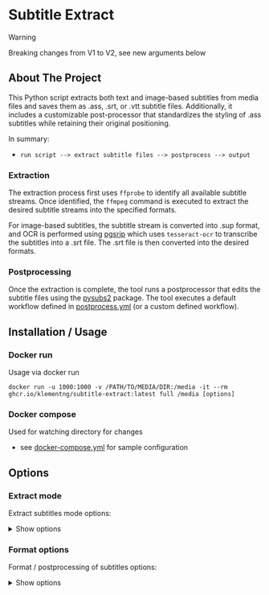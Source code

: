 
<a name="readme-top"></a>

# Subtitle Extract

> [!WARNING]  
> Breaking changes from V1 to V2, see new arguments below 

## About The Project

This Python script extracts both text and image-based subtitles from media files and saves them as .ass, .srt, or .vtt subtitle files. Additionally, it includes a customizable post-processor that standardizes the styling of .ass subtitles while retaining their original positioning.

In summary:
- `run script --> extract subtitle files --> postprocess --> output`

### Extraction

The extraction process first uses `ffprobe` to identify all available subtitle streams. Once identified, the `ffmpeg` command is executed to extract the desired subtitle streams into the specified formats.

For image-based subtitles, the subtitle stream is converted into .sup format, and OCR is performed using [pgsrip](https://pypi.org/project/pgsrip/) which uses `tesseract-ocr` to transcribe the subtitles into a .srt file. The .srt file is then converted into the desired formats.

### Postprocessing

Once the extraction is complete, the tool runs a postprocessor that edits the subtitle files using the [pysubs2](https://pypi.org/project/pysubs2/) package. The tool executes a default workflow defined in [postprocess.yml](./postprocess.yml) (or a custom defined workflow).

## Installation / Usage

### Docker run

Usage via docker run

```
docker run -u 1000:1000 -v /PATH/TO/MEDIA/DIR:/media -it --rm ghcr.io/klementng/subtitle-extract:latest full /media [options]
```

### Docker compose

Used for watching directory for changes

- see [docker-compose.yml](./docker-compose.yml) for sample configuration

## Options

### Extract mode

Extract subtitles mode options:

<details>
  <summary>Show options</summary>

```sh
usage: main.py [-h] [--threads THREADS] [--scan_interval SCAN_INTERVAL] [--disable_progress_bar] [--exclude_mode {e,e+a}] [--log_level LOG_LEVEL] [--log_file LOG_FILE]
               [--output_formats {ass,srt,vtt} [{ass,srt,vtt} ...]] [--languages LANGUAGES [LANGUAGES ...]] [--unknown_language_as UNKNOWN_LANGUAGE_AS]
               [--disable_bitmap_extraction] [--overwrite] [--exclude_videos EXCLUDE_VIDEOS]
               {extract,format,full} path

extract subtitle from video files

positional arguments:
  {extract,format,full}
                        select mode
  path                  path to media file/folder

options:
  -h, --help            show this help message and exit
  --threads THREADS     set number of running threads
  --scan_interval SCAN_INTERVAL
                        interval to scan folder in mins (set 0 to disable and exit upon completion)
  --disable_progress_bar
                        enable progress bar
  --exclude_mode {e,e+a}
                        set file exclusion behavior, e = exclude only, e+a = exclude and append newly processed file
  --log_level LOG_LEVEL
                        setting logging level
  --log_file LOG_FILE   path to log file
  --output_formats {ass,srt,vtt} [{ass,srt,vtt} ...]
                        output subtitles formats
  --languages LANGUAGES [LANGUAGES ...]
                        extract subtitle for selected languages, use 'all' to extract all languages
  --unknown_language_as UNKNOWN_LANGUAGE_AS
                        treat unknown language as
  --disable_bitmap_extraction
                        disable extraction for bitmap based subtitle extraction via OCR
  --overwrite           overwrite existing subtitle file
  --exclude_videos EXCLUDE_VIDEOS
                        path to a newline separated file with paths to video files to exclude
```

</details>

### Format options

Format / postprocessing of subtitles options:

<details>
  <summary>Show options</summary>
usage: main.py [-h] [--app-watch] [--app-scan-interval APP_SCAN_INTERVAL] [--app-enabled-extractor] [--no-app-enabled-extractor]
               [--app-enabled-postprocessor] [--no-app-enabled-postprocessor] [--extractor-exclude-enable]
               [--extractor-exclude-file EXTRACTOR_EXCLUDE_FILE] [--extractor-exclude-append] [--extractor-extract-bitmap]
               [--extractor-config-overwrite] [--no-extractor-config-overwrite]
               [--extractor-config-desired-formats EXTRACTOR_CONFIG_DESIRED_FORMATS [EXTRACTOR_CONFIG_DESIRED_FORMATS ...]]
               [--extractor-config-languages EXTRACTOR_CONFIG_LANGUAGES [EXTRACTOR_CONFIG_LANGUAGES ...]]
               [--extractor-config-unknown-language-as EXTRACTOR_CONFIG_UNKNOWN_LANGUAGE_AS]
               [--postprocessor-exclude-enable POSTPROCESSOR_EXCLUDE_ENABLE] [--postprocessor-exclude-file POSTPROCESSOR_EXCLUDE_FILE]
               [--postprocessor-exclude-append] [--postprocessor-config-workflow-file POSTPROCESSOR_CONFIG_WORKFLOW_FILE]

Application configuration

options:
  -h, --help            show this help message and exit
  --app-watch           Enable app watch mode (default: false)
  --app-scan-interval APP_SCAN_INTERVAL
                        App scan interval in seconds (default: 0)
  --app-enabled-extractor
                        Enable extractor (default: true)
  --no-app-enabled-extractor
                        Disable extractor
  --app-enabled-postprocessor
                        Enable postprocessor (default: true)
  --no-app-enabled-postprocessor
                        Disable postprocessor
  --extractor-exclude-enable
                        Enable extractor exclude (default: false)
  --extractor-exclude-file EXTRACTOR_EXCLUDE_FILE
                        Extractor exclude file path (default: ./extracted.txt)
  --extractor-exclude-append
                        Append to extractor exclude file (default: false)
  --extractor-extract-bitmap
                        Extract bitmap (default: false)
  --extractor-config-overwrite
                        Overwrite extractor config (default: true)
  --no-extractor-config-overwrite
                        Don't overwrite extractor config
  --extractor-config-desired-formats EXTRACTOR_CONFIG_DESIRED_FORMATS [EXTRACTOR_CONFIG_DESIRED_FORMATS ...]
                        List of desired formats (default: srt ass)
  --extractor-config-languages EXTRACTOR_CONFIG_LANGUAGES [EXTRACTOR_CONFIG_LANGUAGES ...]
                        List of languages (default: all)
  --extractor-config-unknown-language-as EXTRACTOR_CONFIG_UNKNOWN_LANGUAGE_AS
                        Unknown language fallback (default: eng)
  --postprocessor-exclude-enable POSTPROCESSOR_EXCLUDE_ENABLE
                        Postprocessor exclude enable (default: ./postprocessed.txt)
  --postprocessor-exclude-file POSTPROCESSOR_EXCLUDE_FILE
                        Postprocessor exclude file path (default: ./postprocessed.txt)
  --postprocessor-exclude-append
                        Append to postprocessor exclude file (default: false)
  --postprocessor-config-workflow-file POSTPROCESSOR_CONFIG_WORKFLOW_FILE
                        Postprocessor workflow file (default: postprocess.yaml)
```

</details>

## Postprocesser

To change styling of the ssa subtitle file, the [postprocess.yml](./postprocess.yml) file can be edited. To add custom actions bind / replace `/app/postprocessing/user_actions.py`
